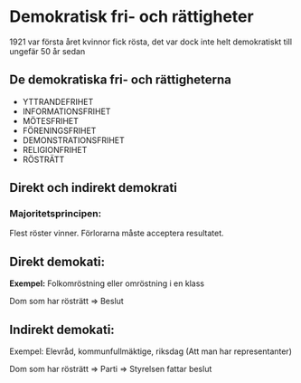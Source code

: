 # Demokratisk fri- och rättigheter

1921 var första året kvinnor fick rösta, det var dock inte helt demokratiskt till ungefär 50 år sedan

## De demokratiska fri- och rättigheterna
- YTTRANDEFRIHET
- INFORMATIONSFRIHET
- MÖTESFRIHET
- FÖRENINGSFRIHET
- DEMONSTRATIONSFRIHET
- RELIGIONFRIHET
- RÖSTRÄTT

## Direkt och indirekt demokrati
### Majoritetsprincipen:
Flest röster vinner.
Förlorarna måste acceptera resultatet.

## Direkt demokati:
**Exempel:** Folkomröstning eller omröstning i en klass

Dom som har rösträtt ⇒  Beslut
## Indirekt demokati:
Exempel: Elevråd, kommunfullmäktige, riksdag (Att man har representanter)

Dom som har rösträtt ⇒  Parti ⇒  Styrelsen fattar beslut





